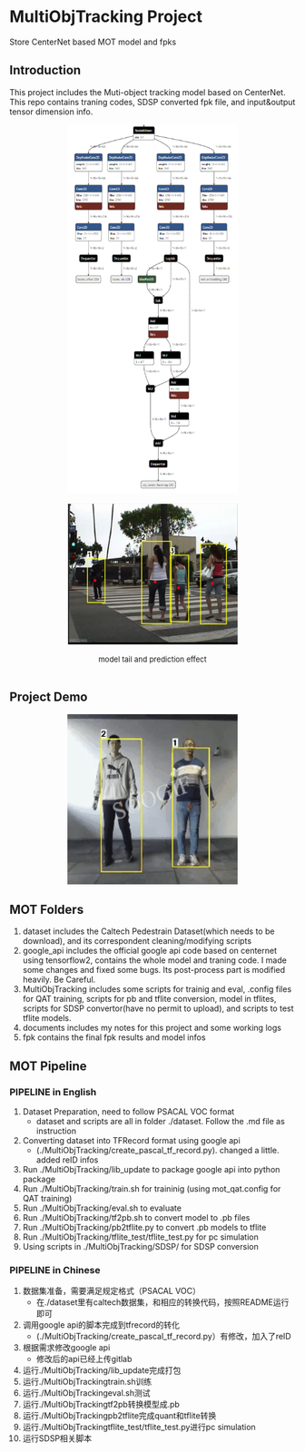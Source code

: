 # MultiObjTracking Project

Store CenterNet based MOT model and fpks

## Introduction
This project includes the Muti-object tracking model based on CenterNet. This repo contains traning codes, SDSP converted fpk file, and input&output tensor dimension info.

<center>
<figure >
<img width ='300', height = '650' src=./images/model_structure.png/>
</figure>
<figure >
<img width ='300', height = '250' src=./images/static_demo.png/>
</figure>
</center>
<center> <font size = 2> model tail and prediction effect </font> </center>
<br/>

## Project Demo

<center>
<figure >
<img width ='300', height = '300' src=./images/demo.gif/>
</figure>
</center>



## MOT Folders
1. dataset includes the Caltech Pedestrain Dataset(which needs to be download), and its correspondent cleaning/modifying scripts
2. google_api includes the official google api code based on centernet using tensorflow2, contains the whole model and traning code. I made some changes and fixed some bugs. Its post-process part is modified heavily. Be Careful.
3. MultiObjTracking includes some scripts for trainig and eval, .config files for QAT training, scripts for pb and tflite conversion, model in tflites, scripts for SDSP convertor(have no permit to upload), and scripts to test tflite models.
4. documents includes my notes for this project and some working logs
5. fpk contains the final fpk results and model infos

## MOT Pipeline
### PIPELINE in English
1. Dataset Preparation, need to follow PSACAL VOC format
      * dataset and scripts are all in folder ./dataset. Follow the .md file as instruction
2. Converting dataset into TFRecord format using google api
      * (./MultiObjTracking/create_pascal_tf_record.py). changed a little. added reID infos
3. Run ./MultiObjTracking/lib_update to package google api into python package
4. Run ./MultiObjTracking/train.sh for traininig (using mot_qat.config for QAT training)
5. Run ./MultiObjTracking/eval.sh to evaluate
6. Run ./MultiObjTracking/tf2pb.sh to convert model to .pb files
7. Run ./MultiObjTracking/pb2tflite.py to convert .pb models to tflite
8. Run ./MultiObjTracking/tflite_test/tflite_test.py for pc simulation
9. Using scripts in ./MultiObjTracking/SDSP/ for SDSP conversion


### PIPELINE in Chinese
1. 数据集准备，需要满足规定格式（PSACAL VOC）
      * 在./dataset里有caltech数据集，和相应的转换代码，按照README运行即可
2. 调用google api的脚本完成到tfrecord的转化
      * (./MultiObjTracking/create_pascal_tf_record.py）有修改，加入了reID
3. 根据需求修改google api
      * 修改后的api已经上传gitlab
4. 运行./MultiObjTracking/lib_update完成打包
5. 运行./MultiObjTrackingtrain.sh训练
6. 运行./MultiObjTrackingeval.sh测试
7. 运行./MultiObjTrackingtf2pb转换模型成.pb
8. 运行./MultiObjTrackingpb2tflite完成quant和tflite转换
9. 运行./MultiObjTrackingtflite_test/tflite_test.py进行pc simulation
10. 运行SDSP相关脚本